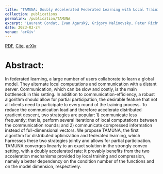 ```yaml
---
title: "TAMUNA: Doubly Accelerated Federated Learning with Local Training, Compression, and Partial Participation"
collection: publications
permalink: /publication/TAMUNA
excerpt: 'Laurent Condat, Ivan Agarský, Grigory Malinovsky, Peter Richtárik'
date: 2023-02-24
venue: 'arXiv'
---
```


[PDF](https://arxiv.org/pdf/2302.09832.pdf), [Cite](https://grigory-malinovsky.github.io/files/tamuna.txt), [arXiv](https://arxiv.org/abs/2302.09832)

Abstract:
======
In federated learning, a large number of users collaborate to learn a global model. They alternate local computations and communication with a distant server. Communication, which can be slow and costly, is the main bottleneck in this setting. In addition to communication-efficiency, a robust algorithm should allow for partial participation, the desirable feature that not all clients need to participate to every round of the training process. To reduce the communication load and therefore accelerate distributed gradient descent, two strategies are popular: 1) communicate less frequently; that is, perform several iterations of local computations between the communication rounds; and 2) communicate compressed information instead of full-dimensional vectors. We propose TAMUNA, the first algorithm for distributed optimization and federated learning, which harnesses these two strategies jointly and allows for partial participation. TAMUNA converges linearly to an exact solution in the strongly convex setting, with a doubly accelerated rate: it provably benefits from the two acceleration mechanisms provided by local training and compression, namely a better dependency on the condition number of the functions and on the model dimension, respectively.
